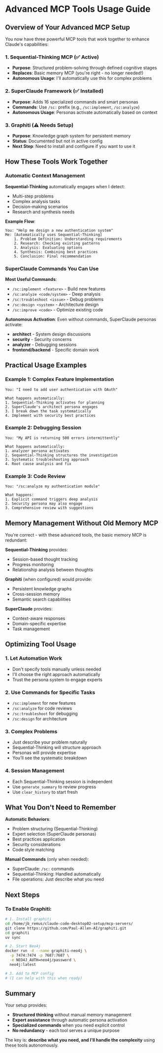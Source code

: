 # Advanced MCP Tools Usage Guide

## Overview of Your Advanced MCP Setup

You now have three powerful MCP tools that work together to enhance Claude's capabilities:

### 1. **Sequential-Thinking MCP** (✅ Active)
- **Purpose**: Structured problem-solving through defined cognitive stages
- **Replaces**: Basic memory MCP (you're right - no longer needed!)
- **Autonomous Usage**: I'll automatically use this for complex problems

### 2. **SuperClaude Framework** (✅ Installed)
- **Purpose**: Adds 16 specialized commands and smart personas
- **Commands**: Use `/sc:` prefix (e.g., `/sc:implement`, `/sc:analyze`)
- **Autonomous Usage**: Personas activate automatically based on context

### 3. **Graphiti** (⚠️ Needs Setup)
- **Purpose**: Knowledge graph system for persistent memory
- **Status**: Documented but not in active config
- **Next Step**: Need to install and configure if you want to use it

## How These Tools Work Together

### Automatic Context Management
**Sequential-Thinking** automatically engages when I detect:
- Multi-step problems
- Complex analysis tasks
- Decision-making scenarios
- Research and synthesis needs

**Example Flow**:
```
You: "Help me design a new authentication system"
Me: [Automatically uses Sequential-Thinking]
    1. Problem Definition: Understanding requirements
    2. Research: Checking existing patterns
    3. Analysis: Evaluating options
    4. Synthesis: Combining best practices
    5. Conclusion: Final recommendation
```

### SuperClaude Commands You Can Use

**Most Useful Commands**:
- `/sc:implement <feature>` - Build new features
- `/sc:analyze <code/system>` - Deep analysis
- `/sc:troubleshoot <issue>` - Debug problems
- `/sc:design <system>` - Architecture design
- `/sc:improve <code>` - Optimize existing code

**Autonomous Activation**: Even without commands, SuperClaude personas activate:
- **architect** - System design discussions
- **security** - Security concerns
- **analyzer** - Debugging sessions
- **frontend/backend** - Specific domain work

## Practical Usage Examples

### Example 1: Complex Feature Implementation
```
You: "I need to add user authentication with OAuth"

What happens automatically:
1. Sequential-Thinking activates for planning
2. SuperClaude's architect persona engages
3. I break down the task systematically
4. Implement with security best practices
```

### Example 2: Debugging Session
```
You: "My API is returning 500 errors intermittently"

What happens automatically:
1. analyzer persona activates
2. Sequential-Thinking structures the investigation
3. Systematic troubleshooting approach
4. Root cause analysis and fix
```

### Example 3: Code Review
```
You: "/sc:analyze my authentication module"

What happens:
1. Explicit command triggers deep analysis
2. Security persona may also engage
3. Comprehensive review with suggestions
```

## Memory Management Without Old Memory MCP

You're correct - with these advanced tools, the basic memory MCP is redundant:

**Sequential-Thinking** provides:
- Session-based thought tracking
- Progress monitoring
- Relationship analysis between thoughts

**Graphiti** (when configured) would provide:
- Persistent knowledge graphs
- Cross-session memory
- Semantic search capabilities

**SuperClaude** provides:
- Context-aware responses
- Domain-specific expertise
- Task management

## Optimizing Tool Usage

### 1. **Let Automation Work**
- Don't specify tools manually unless needed
- I'll choose the right approach automatically
- Trust the persona system to engage experts

### 2. **Use Commands for Specific Tasks**
- `/sc:implement` for new features
- `/sc:analyze` for code reviews
- `/sc:troubleshoot` for debugging
- `/sc:design` for architecture

### 3. **Complex Problems**
- Just describe your problem naturally
- Sequential-Thinking will structure approach
- Personas will provide expertise
- You'll see the systematic breakdown

### 4. **Session Management**
- Each Sequential-Thinking session is independent
- Use `generate_summary` to review progress
- Use `clear_history` to start fresh

## What You Don't Need to Remember

**Automatic Behaviors**:
- Problem structuring (Sequential-Thinking)
- Expert selection (SuperClaude personas)
- Best practices application
- Security considerations
- Code style matching

**Manual Commands** (only when needed):
- SuperClaude: `/sc:` commands
- Sequential-Thinking: Handled automatically
- File operations: Just describe what you need

## Next Steps

### To Enable Graphiti:
```bash
# 1. Install graphiti
cd /home/jb_remus/claude-code-desktop02-setup/mcp-servers/
git clone https://github.com/Paul-Allen-AI/graphiti.git
cd graphiti
uv sync

# 2. Start Neo4j
docker run -d --name graphiti-neo4j \
  -p 7474:7474 -p 7687:7687 \
  -e NEO4J_AUTH=neo4j/password \
  neo4j:latest

# 3. Add to MCP config
# (I can help with this when ready)
```

## Summary

Your setup provides:
- **Structured thinking** without manual memory management
- **Expert assistance** through automatic persona activation
- **Specialized commands** when you need explicit control
- **No redundancy** - each tool serves a unique purpose

The key is: **describe what you need, and I'll handle the complexity** using these tools autonomously.